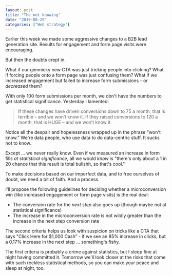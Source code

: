 ```yaml
---
layout: post
title: "The not knowing"
date: "2019-08-29"
categories: ["Web strategy"]
---
```


Earlier this week we made some aggressive changes to a B2B lead generation site. Results for engagement and form page visits were encouraging.

But then the doubts crept in.

What if our gimmicky new CTA was just tricking people into clicking? What if forcing people onto a form page was just confusing them? What if we increased engagement but failed to increase form submissions - or _decreased_ them?

With only 100 form submissions per month, we don't have the numbers to get statistical significance. Yesterday I lamented:

> If these changes have driven conversions down to 75 a month, that is terrible – and we won’t know it. If they raised conversions to 120 a month, that is HUGE – and we won’t know it.

Notice all the despair and hopelessness wrapped up in the phrase "won't know." We're data people, who use data to do data-centric stuff. It sucks not to know.

Except ... we never really know. Even if we measured an increase in form fills _at statistical significance_, all we would _know_ is "there's only about a 1 in 20 chance that this result is total bullshit, so that's cool."

To make decisions based on our imperfect data, and to free ourselves of doubt, we need a bit of faith. And a process.

I'll propose the following guidelines for deciding whether a microconversion win (like increased engagement or form page visits) is the real deal:

- The conversion rate for the _next step_ also goes up (though maybe not at statistical significance)
- The increase in the microconversion rate is not wildly greater than the increase in the next step conversion rate

The second criteria helps us look with suspicion on tricks like a CTA that says "Click Here for $1,000 Cash” - if we see an 85% increase in clicks, but a 0.17% increase in the next step ... something's fishy.

The first criteria is probably a crime against statistics, but I sleep fine at night having committed it. Tomorrow we'll look closer at the risks that come with such reckless statistical methods, so you can make your peace and sleep at night, too.
